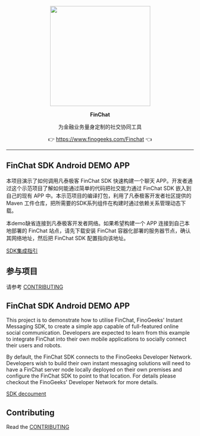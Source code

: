<p align="center">
    <a href="https://www.finclip.com?from=github">
    <img width="269" src="https://www.finogeeks.com/static/media/logo-footer.3a03d2c3.png">
    </a>
</p>

<p align="center"> 
    <strong>FinChat </strong></br>
<p>
<p align="center"> 
        为金融业务量身定制的社交协同工具
<p>

<p align="center"> 
	👉 <a href="https://www.finogeeks.com/Finchat?from=github">https://www.finogeeks.com/Finchat</a> 👈
</p>

-----

## FinChat SDK Android DEMO APP

本项目演示了如何调用凡泰极客 FinChat SDK 快速构建一个聊天 APP。开发者通过这个示范项目了解如何能通过简单的代码把社交能力通过 FinChat SDK 嵌入到自己的现有 APP 中。本示范项目的编译打包，利用了凡泰极客开发者社区提供的 Maven 工件仓库，把所需要的SDK系列组件在构建时通过依赖关系管理动态下载。

本demo缺省连接到凡泰极客开发者网络。如果希望构建一个 APP 连接到自己本地部署的 FinChat 站点，请先下载安装 FinChat 容器化部署的服务器节点，确认其网络地址，然后把 FinChat SDK 配置指向该地址。

[SDK集成指引](https://docs.finogeeks.club/docs/mobile/#/)

## 参与项目

请参考 [CONTRIBUTING](./CONTRIBUTING.md)

## FinChat SDK Android DEMO APP

This project is to demonstrate how to utilise FinChat, FinoGeeks' Instant Messaging SDK, to create a simple app capable of full-featured online social communication. Developers are expected to learn from this example to integrate FinChat into their own mobile applications to socially connect their users and robots. 

By default, the FinChat SDK connects to the FinoGeeks Developer Network. Developers wish to build their own instant messaging solutions will need to have a FinChat server node locally deployed on their own premises and configure the FinChat SDK to point to that location. For details please checkout the FinoGeeks' Developer Network for more details.

[SDK decoument](https://docs.finogeeks.club/docs/mobile/#/)

## Contributing

Read the [CONTRIBUTING](./CONTRIBUTING.md)

